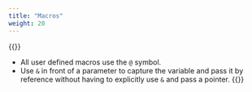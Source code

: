 ```yaml
---
title: "Macros"
weight: 20
---
```

{{<start>}}
- All user defined macros use the `@` symbol.
- Use `&` in front of a parameter to capture the variable and pass it by reference without having to explicitly use `&` and pass a pointer.
{{<end20>}}


